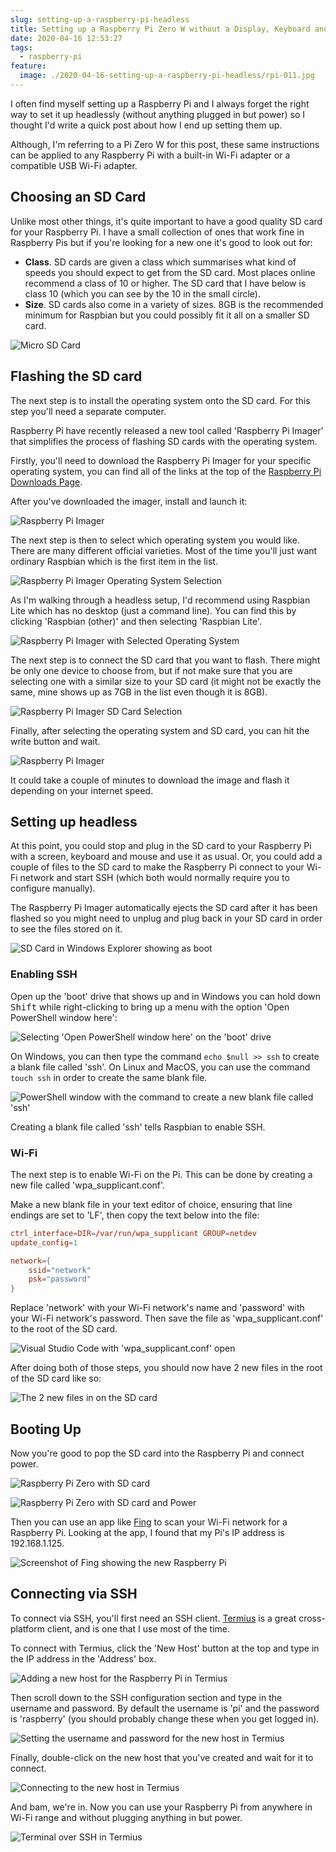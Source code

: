```yaml
---
slug: setting-up-a-raspberry-pi-headless
title: Setting up a Raspberry Pi Zero W without a Display, Keyboard and Mouse
date: 2020-04-16 12:53:27
tags:
  - raspberry-pi
feature:
  image: ./2020-04-16-setting-up-a-raspberry-pi-headless/rpi-011.jpg
---
```


I often find myself setting up a Raspberry Pi and I always forget the right way to set it up headlessly (without anything plugged in but power) so I thought I'd write a quick post about how I end up setting them up.

Although, I'm referring to a Pi Zero W for this post, these same instructions can be applied to any Raspberry Pi with a built-in Wi-Fi adapter or a compatible USB Wi-Fi adapter.

## Choosing an SD Card

Unlike most other things, it's quite important to have a good quality SD card for your Raspberry Pi. I have a small collection of ones that work fine in Raspberry Pis but if you're looking for a new one it's good to look out for:

- **Class**. SD cards are given a class which summarises what kind of speeds you should expect to get from the SD card. Most places online recommend a class of 10 or higher. The SD card that I have below is class 10 (which you can see by the 10 in the small circle).
- **Size**. SD cards also come in a variety of sizes. 8GB is the recommended minimum for Raspbian but you could possibly fit it all on a smaller SD card.

![Micro SD Card](./2020-04-16-setting-up-a-raspberry-pi-headless/rpi-009.jpg)

## Flashing the SD card

The next step is to install the operating system onto the SD card. For this step you'll need a separate computer.

Raspberry Pi have recently released a new tool called 'Raspberry Pi Imager' that simplifies the process of flashing SD cards with the operating system.

Firstly, you'll need to download the Raspberry Pi Imager for your specific operating system, you can find all of the links at the top of the [Raspberry Pi Downloads Page](https://www.raspberrypi.org/downloads/).

After you've downloaded the imager, install and launch it:

![Raspberry Pi Imager](./2020-04-16-setting-up-a-raspberry-pi-headless/imager1.jpg)

The next step is then to select which operating system you would like. There are many different official varieties. Most of the time you'll just want ordinary Raspbian which is the first item in the list.

![Raspberry Pi Imager Operating System Selection](./2020-04-16-setting-up-a-raspberry-pi-headless/imager2.jpg)

As I'm walking through a headless setup, I'd recommend using Raspbian Lite which has no desktop (just a command line). You can find this by clicking 'Raspbian (other)' and then selecting 'Raspbian Lite'.

![Raspberry Pi Imager with Selected Operating System](./2020-04-16-setting-up-a-raspberry-pi-headless/imager3.png)

The next step is to connect the SD card that you want to flash. There might be only one device to choose from, but if not make sure that you are selecting one with a similar size to your SD card (it might not be exactly the same, mine shows up as 7GB in the list even though it is 8GB).

![Raspberry Pi Imager SD Card Selection](./2020-04-16-setting-up-a-raspberry-pi-headless/imager4.png)

Finally, after selecting the operating system and SD card, you can hit the write button and wait.

![Raspberry Pi Imager](./2020-04-16-setting-up-a-raspberry-pi-headless/imager5.png)

It could take a couple of minutes to download the image and flash it depending on your internet speed.

## Setting up headless

At this point, you could stop and plug in the SD card to your Raspberry Pi with a screen, keyboard and mouse and use it as usual. Or, you could add a couple of files to the SD card to make the Raspberry Pi connect to your Wi-Fi network and start SSH (which both would normally require you to configure manually).

The Raspberry Pi Imager automatically ejects the SD card after it has been flashed so you might need to unplug and plug back in your SD card in order to see the files stored on it.

![SD Card in Windows Explorer showing as boot](./2020-04-16-setting-up-a-raspberry-pi-headless/boot.png)

### Enabling SSH

Open up the 'boot' drive that shows up and in Windows you can hold down <kbd>Shift</kbd> while right-clicking to bring up a menu with the option 'Open PowerShell window here':

![Selecting 'Open PowerShell window here' on the 'boot' drive](./2020-04-16-setting-up-a-raspberry-pi-headless/ssh1.png)

On Windows, you can then type the command `echo $null >> ssh` to create a blank file called 'ssh'. On Linux and MacOS, you can use the command `touch ssh` in order to create the same blank file.

![PowerShell window with the command to create a new blank file called 'ssh'](./2020-04-16-setting-up-a-raspberry-pi-headless/ssh2.png)

Creating a blank file called 'ssh' tells Raspbian to enable SSH.

### Wi-Fi

The next step is to enable Wi-Fi on the Pi. This can be done by creating a new file called 'wpa_supplicant.conf'.

Make a new blank file in your text editor of choice, ensuring that line endings are set to 'LF', then copy the text below into the file:

```conf
ctrl_interface=DIR=/var/run/wpa_supplicant GROUP=netdev
update_config=1

network={
    ssid="network"
    psk="password"
}
```

Replace 'network' with your Wi-Fi network's name and 'password' with your Wi-Fi network's password. Then save the file as 'wpa_supplicant.conf' to the root of the SD card.

![Visual Studio Code with 'wpa_supplicant.conf' open](./2020-04-16-setting-up-a-raspberry-pi-headless/wifi1.png)

After doing both of those steps, you should now have 2 new files in the root of the SD card like so:

![The 2 new files in on the SD card](./2020-04-16-setting-up-a-raspberry-pi-headless/files.png)

## Booting Up

Now you're good to pop the SD card into the Raspberry Pi and connect power.

![Raspberry Pi Zero with SD card](./2020-04-16-setting-up-a-raspberry-pi-headless/rpi-011.jpg)

![Raspberry Pi Zero with SD card and Power](./2020-04-16-setting-up-a-raspberry-pi-headless/rpi-012.jpg)

Then you can use an app like [Fing](https://www.fing.com/products/fing-app) to scan your Wi-Fi network for a Raspberry Pi. Looking at the app, I found that my Pi's IP address is 192.168.1.125.

![Screenshot of Fing showing the new Raspberry Pi](./2020-04-16-setting-up-a-raspberry-pi-headless/fing.jpg)

## Connecting via SSH

To connect via SSH, you'll first need an SSH client. [Termius](https://termius.com/) is a great cross-platform client, and is one that I use most of the time.

To connect with Termius, click the 'New Host' button at the top and type in the IP address in the 'Address' box.

![Adding a new host for the Raspberry Pi in Termius](./2020-04-16-setting-up-a-raspberry-pi-headless/termius1.png)

Then scroll down to the SSH configuration section and type in the username and password. By default the username is 'pi' and the password is 'raspberry' (you should probably change these when you get logged in).

![Setting the username and password for the new host in Termius](./2020-04-16-setting-up-a-raspberry-pi-headless/termius2.png)

Finally, double-click on the new host that you've created and wait for it to connect.

![Connecting to the new host in Termius](./2020-04-16-setting-up-a-raspberry-pi-headless/termius3.png)

And bam, we're in. Now you can use your Raspberry Pi from anywhere in Wi-Fi range and without plugging anything in but power.

![Terminal over SSH in Termius](./2020-04-16-setting-up-a-raspberry-pi-headless/termius4.png)
